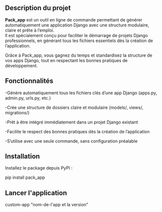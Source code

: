 ## Description du projet

**Pack_app** est un outil en ligne de commande permettant de générer automatiquement une application Django avec une structure modulaire, claire et prête à l’emploi.  
Il est spécialement conçu pour faciliter le démarrage de projets Django professionnels, en générant tous les fichiers essentiels dès la création de l’application.

Grâce à Pack_app, vous gagnez du temps et standardisez la structure de vos apps Django, tout en respectant les bonnes pratiques de développement.

## Fonctionnalités

-Génère automatiquement tous les fichiers clés d’une app Django (apps.py, admin.py, urls.py, etc.)

-Crée une structure de dossiers claire et modulaire (models/, views/, migrations/)

-Prêt à être intégré immédiatement dans un projet Django existant

-Facilite le respect des bonnes pratiques dès la création de l’application

-S’utilise avec une seule commande, sans configuration préalable

## Installation

Installez le package depuis PyPI :

pip install pack_app

## Lancer l'application 

custom-app "nom-de-l'app et la version"
